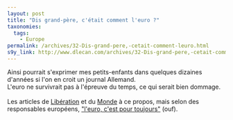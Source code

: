 ```yaml
---
layout: post
title: "Dis grand-père, c'était comment l'euro ?"
taxonomies: 
  tags: 
    - Europe
permalink: /archives/32-Dis-grand-pere,-cetait-comment-leuro.html
s9y_link: http://www.dlecan.com/archives/32-Dis-grand-pere,-cetait-comment-leuro.html
---
```

Ainsi pourrait s'exprimer mes petits-enfants dans quelques dizaines d'années si l'on en croit un journal Allemand.<br />
L'euro ne survivrait pas à l'épreuve du temps, ce qui serait bien dommage.<br />
<br />
Les articles de <a href="http://www.liberation.fr/page.php?Article=300757">Libération</a> et du <a href="http://www.lemonde.fr/web/article/0,1-0,36-657309,0.html">Monde</a> à ce propos, mais selon des responsables européens, <a href="http://www.liberation.fr/page.php?Article=301405">"l'euro, c'est pour toujours"</a> (ouf).
